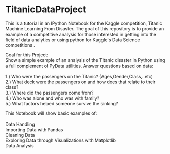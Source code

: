 # TitanicDataProject

This is a tutorial in an IPython Notebook for the Kaggle competition, Titanic Machine Learning From Disaster. 
The goal of this repository is to provide an example of a competitive analysis for those interested in getting into the field of data analytics or using python for Kaggle's Data Science competitions .

Goal for this Project:<br/>
Show a simple example of an analysis of the Titanic disaster in Python using a full complement of PyData utilities.
Answer questions based on data:<br/><br/>
1.) Who were the passengers on the Titanic? (Ages,Gender,Class,..etc)<br/>
2.) What deck were the passengers on and how does that relate to their class?<br/>
3.) Where did the passengers come from?<br/>
4.) Who was alone and who was with family?<br/>
5.) What factors helped someone survive the sinking?

This Notebook will show basic examples of:<br/><br/>
Data Handling<br/>
Importing Data with Pandas<br/>
Cleaning Data<br/>
Exploring Data through Visualizations with Matplotlib<br/>
Data Analysis<br/>


